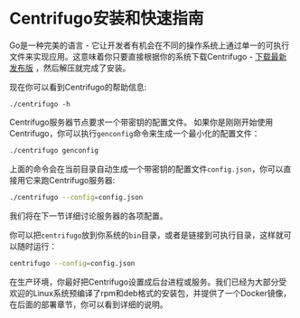 # Centrifugo安装和快速指南

Go是一种完美的语言 - 它让开发者有机会在不同的操作系统上通过单一的可执行文件来实现应用。这意味着你只要直接根据你的系统下载Centrifugo - [下载最新发布版](https://github.com/centrifugal/centrifugo/releases) ，然后解压就完成了安装。

现在你可以看到Centrifugo的帮助信息:

```
./centrifugo -h
```

Centrifugo服务器节点要求一个带密钥的配置文件。
如果你是刚刚开始使用Centrifugo，你可以执行`genconfig`命令来生成一个最小化的配置文件：

```bash
./centrifugo genconfig
```

上面的命令会在当前目录自动生成一个带密钥的配置文件`config.json`，你可以直接用它来跑Centrifugo服务器:

```bash
./centrifugo --config=config.json
```

我们将在下一节详细讨论服务器的各项配置。

你可以把`centrifugo`放到你系统的`bin`目录，或者是链接到可执行目录，这样就可以随时运行：

```bash
centrifugo --config=config.json
```

在生产环境，你最好把Centrifugo设置成后台进程或服务。我们已经为大部分受欢迎的Linux系统预编译了rpm和deb格式的安装包，并提供了一个Docker镜像，在后面的部署章节，你可以看到详细的说明。
